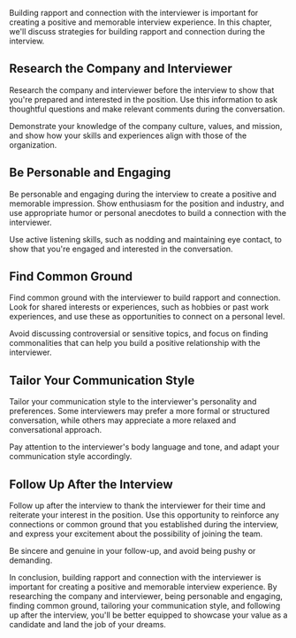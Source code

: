 
Building rapport and connection with the interviewer is important for creating a positive and memorable interview experience. In this chapter, we'll discuss strategies for building rapport and connection during the interview.

Research the Company and Interviewer
------------------------------------

Research the company and interviewer before the interview to show that you're prepared and interested in the position. Use this information to ask thoughtful questions and make relevant comments during the conversation.

Demonstrate your knowledge of the company culture, values, and mission, and show how your skills and experiences align with those of the organization.

Be Personable and Engaging
--------------------------

Be personable and engaging during the interview to create a positive and memorable impression. Show enthusiasm for the position and industry, and use appropriate humor or personal anecdotes to build a connection with the interviewer.

Use active listening skills, such as nodding and maintaining eye contact, to show that you're engaged and interested in the conversation.

Find Common Ground
------------------

Find common ground with the interviewer to build rapport and connection. Look for shared interests or experiences, such as hobbies or past work experiences, and use these as opportunities to connect on a personal level.

Avoid discussing controversial or sensitive topics, and focus on finding commonalities that can help you build a positive relationship with the interviewer.

Tailor Your Communication Style
-------------------------------

Tailor your communication style to the interviewer's personality and preferences. Some interviewers may prefer a more formal or structured conversation, while others may appreciate a more relaxed and conversational approach.

Pay attention to the interviewer's body language and tone, and adapt your communication style accordingly.

Follow Up After the Interview
-----------------------------

Follow up after the interview to thank the interviewer for their time and reiterate your interest in the position. Use this opportunity to reinforce any connections or common ground that you established during the interview, and express your excitement about the possibility of joining the team.

Be sincere and genuine in your follow-up, and avoid being pushy or demanding.

In conclusion, building rapport and connection with the interviewer is important for creating a positive and memorable interview experience. By researching the company and interviewer, being personable and engaging, finding common ground, tailoring your communication style, and following up after the interview, you'll be better equipped to showcase your value as a candidate and land the job of your dreams.
